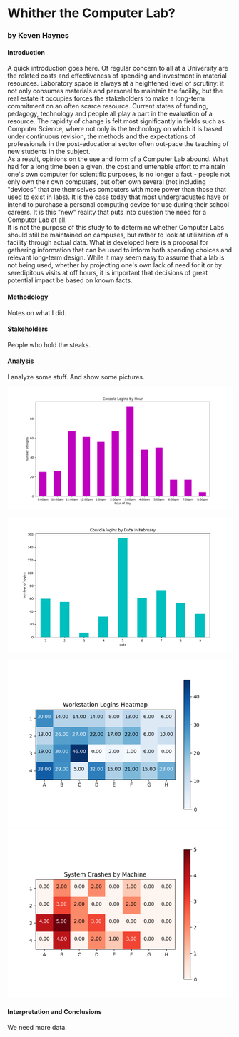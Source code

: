 #  Whither the Computer Lab?
### by Keven Haynes

#### Introduction
A quick introduction goes here. 
Of regular concern to all at a University are the related costs and effectiveness of spending and investment in material resources.  Laboratory space is always at a heightened level of scrutiny: it not only consumes materials and personel to maintain the facility, but the real estate it occupies forces the stakeholders to make a long-term commitment on an often scarce resource. 
Current states of funding, pedagogy, technology and people all play a part in the evaluation of a resource. The rapidity of change is felt most significantly in fields such as Computer Science, where not only is the technology on which it is based under continuous revision, the methods and the expectations of professionals in the post-educational sector often out-pace the teaching of new students in the subject.  
As a result, opinions on the use and form of a Computer Lab abound.  What had for a long time been a given, the cost and untenable effort to maintain one's own computer for scientific purposes, is no longer a fact - people not only own their own computers, but often own several (not including "devices" that are themselves computers with more power than those that used to exist in labs).  It is the case today that most undergraduates have or intend to purchase a personal computing device for use during their school careers.  It is this "new" reality that puts into question the need for a Computer Lab at all.  
It is not the purpose of this study to to determine whether Computer Labs should still be maintained on campuses, but rather to look at utilization of a facility through actual data.   What is developed here is a proposal for gathering information that can be used to inform both spending choices and relevant long-term design.  While it may seem easy to assume that a lab is not being used, whether by projecting one's own lack of need for it or by seredipitous visits at off hours, it is important that decisions of great potential impact be based on known facts.  

####  Methodology
Notes on what I did. 


####  Stakeholders 
People who hold the steaks. 

#### Analysis

I analyze some stuff. And show some pictures. 

![LoginsByHour](https://github.com/haynesie/Whither/blob/master/Images/ConsoleLoginsByHour.png "Logins By Hour")

![LoginsByDate](https://github.com/haynesie/Whither/blob/master/Images/ConsoleLoginsByDate.png "Logins by Date")


![logins](https://github.com/haynesie/Whither/blob/master/Images/WorkstationLoginsByMachine.png "Logins by Machine")
![crashes](https://github.com/haynesie/Whither/blob/master/Images/SystemCrashesByMachine.png "Crashes By Machine")


#### Interpretation and Conclusions
We need more data. 


